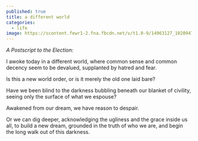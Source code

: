 ```yaml
---
published: true
title: a different world
categories:
  - life
image: https://scontent.fewr1-2.fna.fbcdn.net/v/t1.0-9/14963127_10209478696936678_6894252134111348438_n.jpg?oh=a38144f59d57da668bec20eda20e36d1&oe=58C75293
---
```

_A Postscript to the Election:_

I awoke today
in a different world,
where common sense
and common decency
seem to be devalued,
supplanted 
by hatred 
and fear.

Is this a new world order,
or is it merely the old one
laid bare?

Have we been blind
to the darkness
bubbling beneath
our blanket of civility,
seeing only the surface
of what we espouse?

Awakened from our dream,
we have reason to despair.

Or we can dig deeper,
acknowledging
the ugliness 
and the grace
inside us all,
to build a new dream,
grounded in the truth 
of who we are,
and begin the long walk
out of this darkness.
